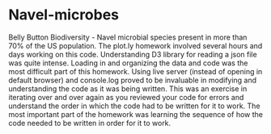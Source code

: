 # Navel-microbes
Belly Button Biodiversity - Navel microbial species present in more than 70% of the US population.
The plot.ly homework involved several hours and days working on this code.  Understanding D3 library for reading a json file was quite intense. Loading in and organizing the data and code was the most difficult part of this homework. Using live server (instead of opening in default browser) and console.log proved to be invaluable in modifying and understanding the code as it was being written. This was an exercise in iterating over and over again as you reviewed your code for errors and understand the order in which the code had to be written for it to work.
The most important part of the homework was learning the sequence of how the code needed to be written in order for it to work.
